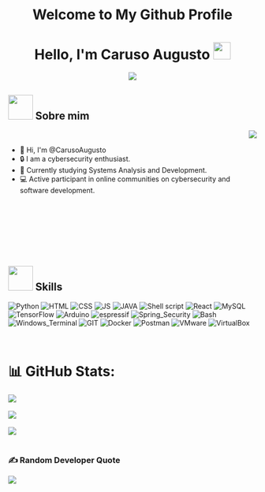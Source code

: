 <h1 align="Center">
    <br>
    Welcome to My Github Profile 
  <br>
</h1>

<h1 align="center"><b>Hello, I'm Caruso Augusto </b><img src="https://media.giphy.com/media/v1.Y2lkPTc5MGI3NjExdjNmaGg1Zml0MTBlcms4MmtlMHU1Zms5OXhvajM1ejJhdGliOWtieCZlcD12MV9pbnRlcm5hbF9naWZfYnlfaWQmY3Q9Zw/wwg1suUiTbCY8H8vIA/giphy-downsized-large.gif" width="35"></h1>

<p align="center">
    <a href="https://github.com/DenverCoder1/readme-typing-svg"><img src="https://readme-typing-svg.herokuapp.com?font=Time+New+Roman&color=cyan&size=25&center=true&vCenter=true&width=600&height=100&lines=Cybersecurity+Student,;Active+Learner/Researcher"></a>
</p>

## <picture><img src = "https://media.tenor.com/dHk-LfzHrtwAAAAi/linux-computer.gif" width = 50px></picture> **Sobre mim**
<picture> <img align="right" src="https://media.giphy.com/media/v1.Y2lkPTc5MGI3NjExZDlxM2h4ZWRscWUzemp5dHR4bGU4Z2ZqM291azhibzQzZGNhYjd2bSZlcD12MV9pbnRlcm5hbF9naWZfYnlfaWQmY3Q9Zw/077i6AULCXc0FKTj9s/giphy.gif"></picture>

<br>

- 👋 Hi, I'm @CarusoAugusto
- 🔒 I am a cybersecurity enthusiast.
- 📖 Currently studying Systems Analysis and Development.
- 💻 Active participant in online communities on cybersecurity and software development.

<br>
<br>
<br>
<br>
<br>
<br>

## <picture><img src = "https://media1.tenor.com/m/5ry-200hErMAAAAd/hacker-hacker-man.gif" width = 50px height = 50px></picture> **Skills**


![Python](https://img.shields.io/badge/Python-323330?style=for-the-badge&logo=python&logoColor=white)
![HTML](https://img.shields.io/badge/HTML5-323330?style=for-the-badge&logo=html5&logoColor=white)
![CSS](https://img.shields.io/badge/CSS-323330?&style=for-the-badge&logo=css3&logoColor=white)
![JS](https://img.shields.io/badge/JavaScript-323330?style=for-the-badge&logo=javascript&logoColor=F7DF1E)
![JAVA](https://img.shields.io/badge/Java-323330?style=for-the-badge&logo=java&logoColor=white)
![Shell script](https://img.shields.io/badge/Shell_Script-323330?style=for-the-badge&logo=gnu-bash&logoColor=white)
![React](https://img.shields.io/badge/React-323330?style=for-the-badge&logo=react&logoColor=61DAFB)
![MySQL](https://img.shields.io/badge/MySQL-323330?style=for-the-badge&logo=mysql&logoColor=white)
![TensorFlow](https://img.shields.io/badge/TensorFlow-323330?style=for-the-badge&logo=tensorflow&logoColor=white)
![Arduino](https://img.shields.io/badge/Arduino-323330?style=for-the-badge&logo=Arduino&logoColor=white)
![espressif](https://img.shields.io/badge/espressif-323330?style=for-the-badge&logo=espressif&logoColor=white)
![Spring_Security](https://img.shields.io/badge/Spring_Security-323330?style=for-the-badge&logo=Spring-Security&logoColor=white)
![Bash](https://img.shields.io/badge/Bash-323330?style=for-the-badge&logo=GNU%20Bash&logoColor=white)
![Windows_Terminal](https://img.shields.io/badge/windows%20terminal-323330?style=for-the-badge&logo=windows%20terminal&logoColor=white)
![GIT](https://img.shields.io/badge/GIT-323330?style=for-the-badge&logo=git&logoColor=white)
![Docker](https://img.shields.io/badge/docker-323330.svg?style=for-the-badge&logo=docker&logoColor=white)
![Postman](https://img.shields.io/badge/Postman-323330?style=for-the-badge&logo=postman&logoColor=white)
![VMware](https://img.shields.io/badge/VMware-323330?style=for-the-badge&logo=vmware&logoColor=white)
![VirtualBox](https://img.shields.io/badge/VirtualBox-323330?style=for-the-badge&logo=virtualbox&logoColor=white)


<br>

# 📊 GitHub Stats:

<div style="display: flex; flex-direction: column; align-items: flex-start;">
  <img src="https://github-readme-stats.vercel.app/api?username=ragnarcb&theme=blue-green&hide_border=false&include_all_commits=true&count"/><br/>
  <img src="https://github-readme-streak-stats.herokuapp.com/?user=ragnarcb&theme=blue-green&hide_border=false"/><br/>
  <img src="https://github-readme-stats.vercel.app/api/top-langs/?username=ragnarcb&theme=blue-green"/>
</div>

<br>

### ✍️ Random Developer Quote
![](https://quotes-github-readme.vercel.app/api?type=horizontal&theme=tokyonight)
<br>

